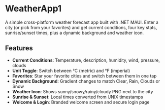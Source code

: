 # WeatherApp1

A simple cross-platform weather forecast app built with .NET MAUI. Enter a city (or pick from your favorites) and get current conditions, four key stats, sunrise/sunset times, plus a dynamic background and weather icon.

## Features

- **Current Conditions**: Temperature, description, humidity, wind, pressure, clouds  
- **Unit Toggle**: Switch between °C (metric) and °F (imperial)  
- **Favorites**: Star your favorite cities and switch between them in one tap  
- **Dynamic Background**: Gradient changes to match Clear, Rain, Clouds or Snow  
- **Weather Icon**: Shows sunny/snowy/rainy/cloudy PNG next to the city  
- **Sunrise & Sunset**: Local times converted from UNIX timestamps  
- **Welcome & Login**: Branded welcome screen and secure login page  

